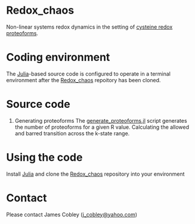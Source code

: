 # Redox_chaos
Non-linear systems redox dynamics in the setting of [cysteine redox proteoforms](https://onlinelibrary.wiley.com/doi/10.1002/bies.202200248). 

# Coding environment
The [Julia](https://julialang.org/)-based source code is configured to operate in a terminal environment after the [Redox_chaos](https://github.com/JamesCobley/Redox_chaos/blob/main/random.jl) repoitory has been cloned. 
# Source code 
1. Generating proteoforms
The [generate_proteoforms.jl](https://github.com/JamesCobley/Redox_chaos/blob/main/generate_proteoforms.jl) script generates the number of proteoforms for a given R value. Calculating the allowed and barred transition across the k-state range.
# Using the code
Install [Julia](https://julialang.org/) and clone the [Redox_chaos](https://github.com/JamesCobley/Redox_Chaos) repository into your environment
# Contact
Please contact James Cobley (j_cobley@yahoo.com)
